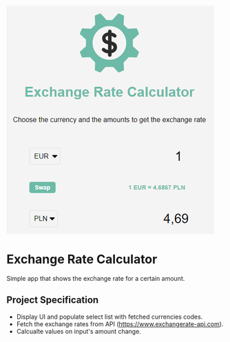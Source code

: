 ![cover](/img/og.PNG)

# Exchange Rate Calculator

Simple app that shows the exchange rate for a certain amount.

## Project Specification

- Display UI and populate select list with fetched currencies codes.
- Fetch the exchange rates from API (https://www.exchangerate-api.com).
- Calcualte values on input's amount change.
